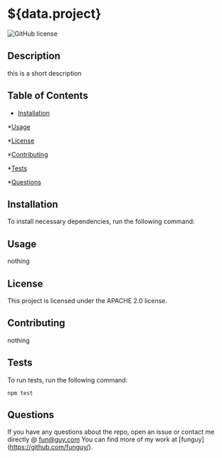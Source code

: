 # ${data.project}
![GitHub license](https://img.shields.io/badge/license-$-{data.license})

## Description

this is a short description

## Table of Contents

* [Installation](#installation)

*[Usage](#usage)

*[License](#license)

*[Contributing](#contributing)

*[Tests](#tests)

*[Questions](#questions)

##  Installation

To install necessary dependencies, run the following command:

##  Usage

nothing

##  License

This project is licensed under the APACHE 2.0 license.

##  Contributing

nothing

##  Tests

To run tests, run the following command:

```
npm test
```

##  Questions

If you have any questions about the repo, open an issue or contact me directly @ fun@guy.com You can find more of my work at [funguy] (https://github.com/funguy/).
